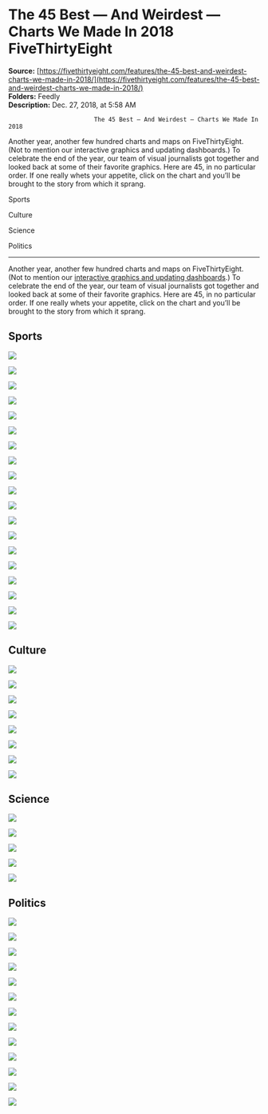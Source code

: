 # The 45 Best — And Weirdest — Charts We Made In 2018 FiveThirtyEight

**Source:** [https://fivethirtyeight.com/features/the-45-best-and-weirdest-charts-we-made-in-2018/](https://fivethirtyeight.com/features/the-45-best-and-weirdest-charts-we-made-in-2018/)  
**Folders:** Feedly  
**Description:** Dec. 27, 2018,
						at
						5:58 AM

							The 45 Best — And Weirdest — Charts We Made In 2018						

Another year, another few hundred charts and maps on FiveThirtyEight. (Not to mention our interactive graphics and updating dashboards.) To celebrate the end of the year, our team of visual journalists got together and looked back at some of their favorite graphics. Here are 45, in no particular order. If one really whets your appetite, click on the chart and you’ll be brought to the story from which it sprang.

Sports

Culture

Science

Politics


---

<div>
							<p>Another year, another few hundred charts and maps on FiveThirtyEight. (Not to mention our <a href="https://projects.fivethirtyeight.com/">interactive graphics and updating dashboards</a>.) To celebrate the end of the year, our team of visual journalists got together and looked back at some of their favorite graphics. Here are 45, in no particular order. If one really whets your appetite, click on the chart and you’ll be brought to the story from which it sprang.</p>
<h2>Sports</h2>
<p><a href="https://fivethirtyeight.com/features/what-if-men-and-women-skied-against-each-other-in-the-olympics/"><img src="https://fivethirtyeight.com/wp-content/uploads/2018/02/koeze-olympic-times-1.png"></a></p>

<p><a href="https://fivethirtyeight.com/features/america-loves-curling-until-it-forgets-about-it-for-four-years/"><img src="https://fivethirtyeight.com/wp-content/uploads/2018/02/paine-curling-12.png"></a></p>

<p><a href="https://fivethirtyeight.com/features/which-winter-olympic-sports-see-the-most-wipeouts/"><img src="https://fivethirtyeight.com/wp-content/uploads/2018/02/paine-wipeouts-2.png"></a></p>

<p><a href="https://fivethirtyeight.com/features/psg-and-real-madrid-werent-supposed-to-have-this-many-problems/"><img src="https://fivethirtyeight.com/wp-content/uploads/2018/03/haxby-realpsg-0305.png"></a></p>

<p><a href="https://fivethirtyeight.com/features/the-ridiculousness-of-conference-tournament-locations-in-6-maps/"><img src="https://fivethirtyeight.com/wp-content/uploads/2018/03/paine-koeze-corrected.png"></a></p>

<p><a href="https://fivethirtyeight.com/features/everyone-wants-to-go-home-during-extra-innings-maybe-even-the-umps/"><img src="https://fivethirtyeight.com/wp-content/uploads/2018/04/lopez_umps_1.png"></a></p>

<p><a href="https://fivethirtyeight.com/features/lebron-james-is-the-new-steph-curry/"><img src="https://fivethirtyeight.com/wp-content/uploads/2018/04/phillips-lebron-01-2.png"></a></p>

<p><a href="https://fivethirtyeight.com/features/this-was-the-slowest-boston-marathon-since-the-1970s/"><img src="https://fivethirtyeight.com/wp-content/uploads/2018/04/wezerek-marathon-0416-13.png"></a></p>

<p><a href="https://fivethirtyeight.com/features/why-kevin-durants-shoes-keep-falling-off/"><img src="https://fivethirtyeight.com/wp-content/uploads/2018/05/herring-durant-12.png"></a></p>

<p><a href="https://fivethirtyeight.com/features/albert-pujols-mashed-his-way-to-3000-hits/"><img src="https://fivethirtyeight.com/wp-content/uploads/2018/05/paine-pujols-2.png"></a></p>

<p><a href="https://fivethirtyeight.com/features/nearly-half-the-kentucky-derby-field-is-racing-against-a-half-brother/"><img src="https://fivethirtyeight.com/wp-content/uploads/2018/05/wezerek-derby-01.png"></a></p>

<p><a href="https://fivethirtyeight.com/features/liverpool-can-end-english-soccers-cycle-of-embarrassment/"><img src="https://fivethirtyeight.com/wp-content/uploads/2018/05/wigmore-epl-1.png"></a></p>

<p><a href="https://fivethirtyeight.com/features/who-is-in-the-most-trouble-brazil-germany-or-argentina/"><img src="https://fivethirtyeight.com/wp-content/uploads/2018/06/caley-favourites-1.png"></a></p>

<p><a href="https://fivethirtyeight.com/features/how-france-and-croatia-made-it-to-the-world-cup-final-in-one-chart/"><img src="https://fivethirtyeight.com/wp-content/uploads/2018/07/dottle-wcpaths-11.png"></a></p>

<p><a href="https://fivethirtyeight.com/features/france-is-rich-with-offense-but-is-winning-with-defense/"><img src="https://fivethirtyeight.com/wp-content/uploads/2018/07/haxby-WCFINAL-11.png"></a></p>

<p><a href="https://fivethirtyeight.com/methodology/how-our-club-soccer-predictions-work/"><img src="https://fivethirtyeight.com/wp-content/uploads/2018/08/boice-CLUBSOCCER-02.png"></a></p>

<p><a href="https://fivethirtyeight.com/features/baseballs-top-staffs-have-come-around-on-the-high-spin-fastball/"><img src="https://fivethirtyeight.com/wp-content/uploads/2018/10/sawchik-playoffspin-2.png"></a></p>

<p><a href="https://fivethirtyeight.com/features/how-the-red-sox-and-dodgers-made-it-to-the-world-series-in-one-chart/"><img src="https://fivethirtyeight.com/wp-content/uploads/2018/10/ziegler-wezerek_WSPATH_1023.png"></a></p>

<p><a href="https://fivethirtyeight.com/features/carlsens-bizarre-decision-has-sent-the-world-chess-championship-to-overtime/"><img src="https://fivethirtyeight.com/wp-content/uploads/2018/11/roeder-chess-champ-game-12.png"></a></p>
<h2>Culture</h2>
<p><a href="https://fivethirtyeight.com/features/are-white-evangelicals-sacrificing-the-future-in-search-of-the-past/"><img src="https://fivethirtyeight.com/wp-content/uploads/2018/01/cox-evangelicals-1.png"></a></p>

<p><a href="https://fivethirtyeight.com/features/the-doomsday-clock-would-like-you-to-be-concerned/"><img src="https://fivethirtyeight.com/wp-content/uploads/2018/01/roeder-doomsday-1.png"></a></p>

<p><a href="https://fivethirtyeight.com/features/we-have-a-new-prime-number-and-its-23-million-digits-long/"><img src="https://fivethirtyeight.com/wp-content/uploads/2018/01/roeder-primes-1.png"></a></p>

<p><a href="https://fivethirtyeight.com/features/behold-the-most-prestigious-prize-in-hollywood-the-john-c-reilly-award/"><img src="https://fivethirtyeight.com/wp-content/uploads/2018/02/hickey-johncreilly-2.png"></a></p>

<p><a href="https://fivethirtyeight.com/features/oscars-2018-here-are-our-final-predictions/"><img src="https://fivethirtyeight.com/wp-content/uploads/2018/02/wezerek-hickey-baftas-picture.png"></a></p>

<p><a href="https://fivethirtyeight.com/features/even-after-22-trillion-digits-were-still-no-closer-to-the-end-of-pi/"><img src="https://fivethirtyeight.com/wp-content/uploads/2018/03/roeder-piday-1.png"></a></p>

<p><a href="https://fivethirtyeight.com/features/the-last-60-years-of-oscar-nominations-in-one-chart/"><img src="https://fivethirtyeight.com/wp-content/uploads/2018/03/wezerek-shallow-0301-3.png"></a></p>

<p><a href="https://fivethirtyeight.com/features/the-five-types-of-nicolas-cage-movies/"><img src="https://fivethirtyeight.com/wp-content/uploads/2018/04/hickey-cage-01.png"></a></p>
<h2>Science</h2>
<p><a href="https://fivethirtyeight.com/features/america-should-have-stayed-home-this-flu-season/"><img src="https://fivethirtyeight.com/wp-content/uploads/2018/02/aschwanden-flu-11.png"></a></p>

<p><a href="https://fivethirtyeight.com/features/the-midwest-is-getting-drenched-and-its-causing-big-problems/"><img src="https://fivethirtyeight.com/wp-content/uploads/2018/05/koeze-flood-2.png"></a></p>

<p><a href="https://fivethirtyeight.com/features/the-midwest-is-getting-drenched-and-its-causing-big-problems/"><img src="https://fivethirtyeight.com/wp-content/uploads/2018/05/koeze-flood-3.png"></a></p>

<p><a href="https://fivethirtyeight.com/features/how-early-is-too-early-to-get-a-colon-screening/"><img src="https://fivethirtyeight.com/wp-content/uploads/2018/06/Aschwanden-Aschwanden.colon_.06xx-0606-2.png"></a></p>

<p><a href="https://fivethirtyeight.com/features/why-californias-wildfires-are-so-destructive-in-5-charts/"><img src="https://fivethirtyeight.com/wp-content/uploads/2018/11/science-fires-51.png"></a></p>
<h2>Politics</h2>
<p><a href="https://fivethirtyeight.com/features/more-people-are-resigning-from-congress-than-at-any-time-in-recent-history/"><img src="https://fivethirtyeight.com/wp-content/uploads/2018/01/rakich-resignations-11.png"></a></p>

<p><a href="https://fivethirtyeight.com/features/20-years-of-congresss-budget-procrastination-in-one-chart/"><img src="https://fivethirtyeight.com/wp-content/uploads/2018/02/wezerek_shutdown_02072.png"></a></p>

<p><a href="https://fivethirtyeight.com/features/a-million-children-didnt-show-up-in-the-2010-census-how-many-will-be-missing-in-2020/"><img src="https://fivethirtyeight.com/wp-content/uploads/2018/03/ambj-census-1.png"></a></p>

<p><a href="https://fivethirtyeight.com/features/women-arent-always-sentenced-by-the-book-maybe-men-shouldnt-be-either/"><img src="https://fivethirtyeight.com/wp-content/uploads/2018/03/dagan-women-prisoners-11.png"></a></p>

<p><a href="https://fivethirtyeight.com/features/if-justice-kennedy-retires-his-replacement-could-undermine-his-legacy/"><img src="https://fivethirtyeight.com/wp-content/uploads/2018/04/atd-kennedy-2-full.png"></a></p>

<p><a href="https://fivethirtyeight.com/features/pardoning-michael-cohen-this-early-in-the-mueller-investigation-could-be-trouble-for-trump/"><img src="https://fivethirtyeight.com/wp-content/uploads/2018/05/atd-pardons.png"></a></p>

<p><a href="https://fivethirtyeight.com/features/youve-been-arrested-will-you-get-bail-can-you-pay-it-it-may-all-depend-on-your-judge/"><img src="https://fivethirtyeight.com/wp-content/uploads/2018/06/ambj-bail-4.png"></a></p>

<p><a href="https://fivethirtyeight.com/features/how-long-will-the-supreme-courts-conservative-bloc-survive/"><img src="https://fivethirtyeight.com/wp-content/uploads/2018/07/roeder-con-court-window-2.png"></a></p>

<p><a href="https://fivethirtyeight.com/features/why-were-sharing-3-million-russian-troll-tweets/"><img src="https://fivethirtyeight.com/wp-content/uploads/2018/07/roeder-russiantweets-1.png"></a></p>

<p><a href="https://fivethirtyeight.com/features/how-actblue-is-trying-to-turn-small-donations-into-a-blue-wave/"><img src="https://fivethirtyeight.com/wp-content/uploads/2018/10/actblue_2.png"></a></p>

<p><a href="https://fivethirtyeight.com/features/what-if-only-men-voted-only-women-only-nonwhite-voters/"><img src="https://fivethirtyeight.com/wp-content/uploads/2018/10/skelley-HOUSE-MAPS-1-2.png"></a></p>

<p><a href="https://fivethirtyeight.com/features/michael-cohen-is-the-33rd-person-mueller-has-charged-and-could-be-among-the-most-important/"><img src="https://fivethirtyeight.com/wp-content/uploads/2018/11/atd-INDICTMENTS-1129.png"></a></p>

<p><a href="https://fivethirtyeight.com/features/the-2018-midterms-in-4-charts/"><img src="https://fivethirtyeight.com/wp-content/uploads/2018/11/charts-midterms-swing-1.png"></a></p>
						</div>
					